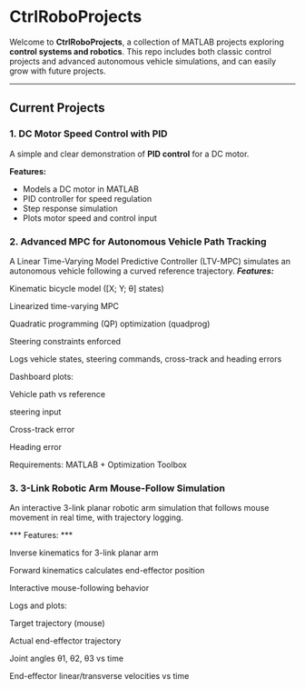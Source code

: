 # CtrlRoboProjects

Welcome to **CtrlRoboProjects**, a collection of MATLAB projects exploring **control systems and robotics**. This repo includes both classic control projects and advanced autonomous vehicle simulations, and can easily grow with future projects.

---

## Current Projects

### 1. DC Motor Speed Control with PID

A simple and clear demonstration of **PID control** for a DC motor.

**Features:**

- Models a DC motor in MATLAB
- PID controller for speed regulation
- Step response simulation
- Plots motor speed and control input

### 2. Advanced MPC for Autonomous Vehicle Path Tracking
A Linear Time-Varying Model Predictive Controller (LTV-MPC) simulates an autonomous vehicle following a curved reference trajectory.
***Features:***

Kinematic bicycle model ([X; Y; θ] states)

Linearized time-varying MPC

Quadratic programming (QP) optimization (quadprog)

Steering constraints enforced

Logs vehicle states, steering commands, cross-track and heading errors

Dashboard plots:

Vehicle path vs reference

steering input

Cross-track error

Heading error

Requirements: MATLAB + Optimization Toolbox

### 3. 3-Link Robotic Arm Mouse-Follow Simulation

An interactive 3-link planar robotic arm simulation that follows mouse movement in real time, with trajectory logging.

*** Features: ***

Inverse kinematics for 3-link planar arm

Forward kinematics calculates end-effector position

Interactive mouse-following behavior

Logs and plots:

Target trajectory (mouse)

Actual end-effector trajectory

Joint angles θ1, θ2, θ3 vs time

End-effector linear/transverse velocities vs time
